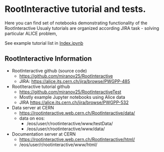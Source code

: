 # RootInteractive tutorial and tests. 
Here you can find set of notebooks demonstrating functionality of the RootInteractive
Usualy tutorials are organized according JIRA task - solving particular ALICE problem,

See example tutorial list in [Index.ipynb](Index.ipynb)

## RootInteractive Information

* RootInteractive github (source code)
  * https://github.com/miranov25/RootInteractive
  * JIRA: https://alice.its.cern.ch/jira/browse/PWGPP-485
* RootIteractive tutorial github
  * https://github.com/miranov25/RootInteractiveTest
  * Mostly example Jupyter notebooks  using Alice data
  * JIRA https://alice.its.cern.ch/jira/browse/PWGPP-532
* Data server at CERN
  * https://rootinteractive.web.cern.ch/RootInteractive/data/ 
  * data on eos: 
    * /eos/user/r/rootinteractive/www/testData/
    * /eos/user/r/rootinteractive/www/data/
* Documentation server at CERN
  * https://rootinteractive.web.cern.ch/RootInteractive/html/ 
  * /eos/user/r/rootinteractive/www/html/
  



